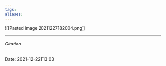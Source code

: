 ```yaml
---
tags: 
aliases: 
---
```

![[Pasted image 20211227182004.png]]

---
###### Citation
Date: 2021-12-22T13:03
